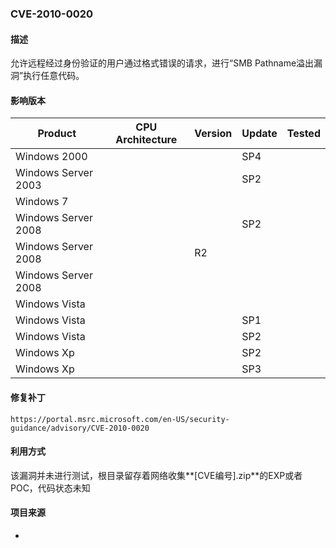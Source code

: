 ### CVE-2010-0020

#### 描述

允许远程经过身份验证的用户通过格式错误的请求，进行“SMB Pathname溢出漏洞”执行任意代码。

#### 影响版本

| Product             | CPU Architecture | Version | Update | Tested |
| ------------------- | ---------------- | ------- | ------ | ------ |
| Windows 2000        |                  |         | SP4    |        |
| Windows Server 2003 |                  |         | SP2    |        |
| Windows 7           |                  |         |        |        |
| Windows Server 2008 |                  |         | SP2    |        |
| Windows Server 2008 |                  | R2      |        |        |
| Windows Server 2008 |                  |         |        |        |
| Windows Vista       |                  |         |        |        |
| Windows Vista       |                  |         | SP1    |        |
| Windows Vista       |                  |         | SP2    |        |
| Windows Xp          |                  |         | SP2    |        |
| Windows Xp          |                  |         | SP3    |        |

#### 修复补丁

```
https://portal.msrc.microsoft.com/en-US/security-guidance/advisory/CVE-2010-0020
```

#### 利用方式

该漏洞并未进行测试，根目录留存着网络收集**[CVE编号].zip**的EXP或者POC，代码状态未知

#### 项目来源

- 
